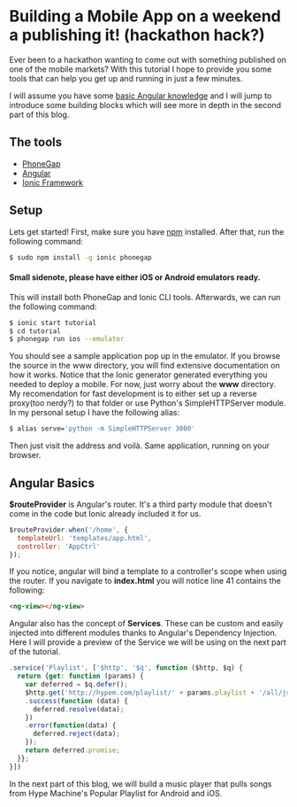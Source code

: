 # Building a Mobile App on a weekend a publishing it! (hackathon hack?)

Ever been to a hackathon wanting to come out with something published on one of the mobile markets?
With this tutorial I hope to provide you some tools that can help you get up and running in just a few minutes.

I will assume you have some [basic Angular knowledge](http://docs.angularjs.org/tutorial/step_01) and I will jump to introduce some building blocks which will see more in depth in the second part of this blog.


## The tools
* [PhoneGap](http://phonegap.com/)
* [Angular](http://angularjs.org)
* [Ionic Framework](http://ionicframework.com/)

## Setup

Lets get started! First, make sure you have [npm](http://npmjs.org) installed. After that, run the following command:
```bash 
$ sudo npm install -g ionic phonegap
```

#### Small sidenote, please have either iOS or Android emulators ready.

This will install both PhoneGap and Ionic CLI tools. Afterwards, we can run the following command:

```bash
$ ionic start tutorial
$ cd tutorial
$ phonegap run ios --emulator
```

You should see a sample application pop up in the emulator. If you browse the source in the www directory, you will find extensive documentation on how it works.
Notice that the Ionic generator generated everything you needed to deploy a mobile. For now, just worry about the **www** directory. My recomendation for fast development is
to either set up a reverse proxy(too nerdy?) to that folder or use Python's SimpleHTTPServer module. In my personal setup I have the following alias:

```bash
$ alias serve='python -m SimpleHTTPServer 3000'
```

Then just visit the address and voilà. Same application, running on your browser.

## Angular Basics

**$routeProvider** is Angular's router. It's a third party module that doesn't come in the code but Ionic already included it for us. 

```js
$routeProvider.when('/home', {
  templateUrl: 'templates/app.html',
  controller: 'AppCtrl'
});
```

If you notice, angular will bind a template to a controller's scope when using the router. If you navigate to **index.html** you will notice line 41 contains the following:

```html
<ng-view></ng-view>
```

Angular also has the concept of **Services**. These can be custom and easily injected into different modules thanks to Angular's Dependency Injection. 
Here I will provide a preview of the Service we will be using on the next part of the tutorial.

```js
.service('Playlist', ['$http', '$q', function ($http, $q) {
  return {get: function (params) {
    var deferred = $q.defer();
    $http.get('http://hypem.com/playlist/' + params.playlist + '/all/json/' + params.pagenum + '/data.json')
    .success(function (data) {
      deferred.resolve(data);
    })
    .error(function(data) {
      deferred.reject(data);
    });
    return deferred.promise;
  }};
}])
```

In the next part of this blog, we will build a music player that pulls songs from Hype Machine's Popular Playlist for Android and iOS.
